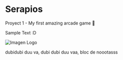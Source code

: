 # Serapios
Proyect 1 - My first amazing arcade game 🦎

<p> Sample Text :D

![Imagen Logo](https://encrypted-tbn0.gstatic.com/images?q=tbn:ANd9GcQ9YDPnvkDf5tANgyRskUV4Y0KmVyi_MaBtGw&usqp=CAU)

dubidubi duu va, dubi dubi duu vaa, bloc de noootasss